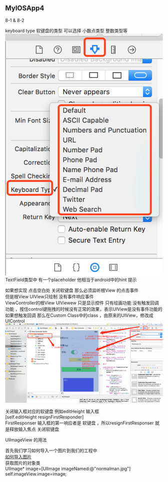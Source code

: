 ## MyIOSApp4
8-1  & 8-2<br/>




keyboard type 软键盘的类型 可以选择 小数点类型  整数类型等<br/>
![image](https://github.com/xuhuawei131/MyIOSApp4/blob/master/raw/master/ScreenShots/editInputType.png)<br/>
TextField类型中 有一个placeholder  他相当于android中的hint 提示<br/>

如果想实现 点击空白处 关闭软键盘 那么必须监听根View 的点击事件 <br/>
但是根View UIView只绘制 没有事件响应事件<br/>
ViewController的根View UIViewew 只是显示控件 只有绘画功能 没有触发回调功能 ，按住control键拖拽的时候没有正常的效果，表示UIView是没有事件功能的<br/>
如果想触发回调 那么在Custom Class中的class ，由原来的UIView，修改成UIControl <br/>
![image](https://github.com/xuhuawei131/MyIOSApp4/blob/master/raw/master/ScreenShots/modifyUIClass.png)<br/>

关闭输入框对应的软键盘 例如editHeight 输入框<br/>
[self.editHeight resignFirstResponder]<br/>
FirstResponser 输入框的第一响应者是 软键盘 ，所以resignFirstResponser 就是释放输入焦点 关闭软键盘<br/>

UIImageView 的用法<br/>

首先我们学习如何导入一个图片到我们的工程中<br/>
[如何导入图片](https://www.crifan.com/add_custom_image_picture_into_ios_project_and_use_uiimageview_to_show_that_uiimage/)<br/>
获取图片的对象类<br/>
UIImage* image=[UIImage imageNamed:@"normalman.jpg"]<br/>
self.imageView.image=image;<br/>

